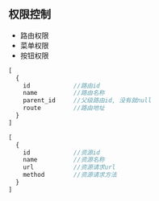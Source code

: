 ## 权限控制
  - 路由权限
  - 菜单权限
  - 按钮权限

```javascript
[
  {
    id            //路由id
    name          //路由名称
    parent_id     //父级路由id, 没有就null
    route         //路由地址
  }
]

[
  {
    id            //资源id
    name          //资源名称
    url           //资源请求url
    method        //资源请求方法
  }
]
```